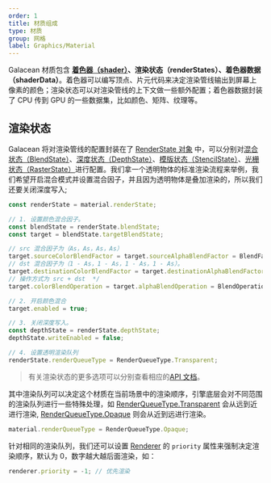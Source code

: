 ```yaml
---
order: 1
title: 材质组成
type: 材质
group: 网格
label: Graphics/Material
---
```


Galacean 材质包含 **[着色器（shader）](/docs/graphics/shader/intro/)、渲染状态（renderStates）、着色器数据（shaderData）**。着色器可以编写顶点、片元代码来决定渲染管线输出到屏幕上像素的颜色；渲染状态可以对渲染管线的上下文做一些额外配置；着色器数据封装了 CPU 传到 GPU 的一些数据集，比如颜色、矩阵、纹理等。

## 渲染状态

Galacean 将对渲染管线的配置封装在了 [RenderState 对象](/apis/core/#RenderState) 中，可以分别对[混合状态（BlendState）](/apis/core/#RenderState-BlendState)、[深度状态（DepthState）](/apis/core/#RenderState-DepthState)、[模版状态（StencilState）](/apis/core/#RenderState-StencilState)、[光栅状态（RasterState）](/apis/core/#RenderState-RasterState)进行配置。我们拿一个透明物体的标准渲染流程来举例，我们希望开启混合模式并设置混合因子，并且因为透明物体是叠加渲染的，所以我们还要关闭深度写入;

```typescript
const renderState = material.renderState;

// 1. 设置颜色混合因子。
const blendState = renderState.blendState;
const target = blendState.targetBlendState;

// src 混合因子为（As，As，As，As）
target.sourceColorBlendFactor = target.sourceAlphaBlendFactor = BlendFactor.SourceAlpha;
// dst 混合因子为（1 - As，1 - As，1 - As，1 - As）。
target.destinationColorBlendFactor = target.destinationAlphaBlendFactor = BlendFactor.OneMinusSourceAlpha;
// 操作方式为 src + dst  */
target.colorBlendOperation = target.alphaBlendOperation = BlendOperation.Add;

// 2. 开启颜色混合
target.enabled = true;

// 3. 关闭深度写入。
const depthState = renderState.depthState;
depthState.writeEnabled = false;

// 4. 设置透明渲染队列
renderState.renderQueueType = RenderQueueType.Transparent;
```

> 有关渲染状态的更多选项可以分别查看相应的[API 文档](/apis/core/#RenderState)。

其中渲染队列可以决定这个材质在当前场景中的渲染顺序，引擎底层会对不同范围的渲染队列进行一些特殊处理，如 [RenderQueueType.Transparent](/apis/core/#RenderQueueType-transparent) 会从远到近进行渲染, [RenderQueueType.Opaque](/apis/core/#RenderQueueType-Opaque) 则会从近到远进行渲染。

```typescript
material.renderQueueType = RenderQueueType.Opaque;
```

针对相同的渲染队列，我们还可以设置 [Renderer](/apis/core/#Renderer) 的 `priority` 属性来强制决定渲染顺序，默认为 0，数字越大越后面渲染，如：

```typescript
renderer.priority = -1; // 优先渲染
```
